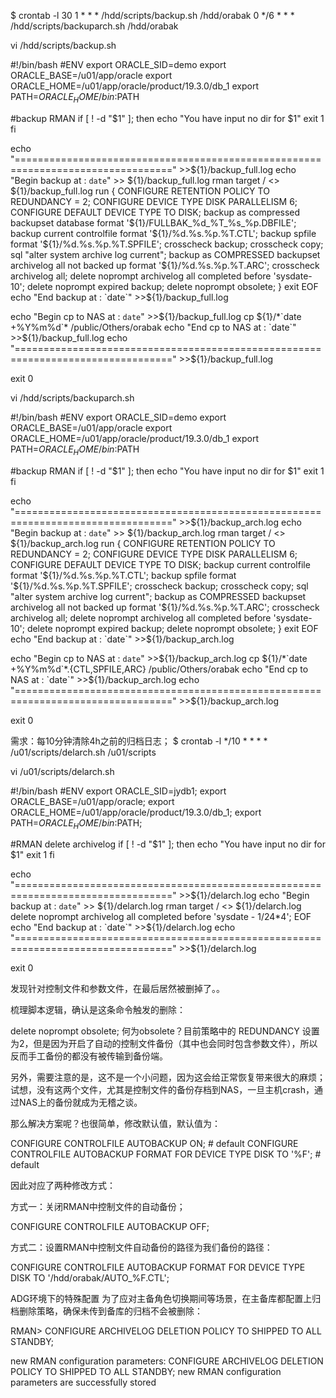 


$ crontab -l
30 1 * * * /hdd/scripts/backup.sh /hdd/orabak
0 */6 * * * /hdd/scripts/backuparch.sh /hdd/orabak


vi /hdd/scripts/backup.sh

#!/bin/bash
#ENV
export ORACLE_SID=demo
export ORACLE_BASE=/u01/app/oracle
export ORACLE_HOME=/u01/app/oracle/product/19.3.0/db_1
export PATH=$ORACLE_HOME/bin:$PATH


#backup RMAN
if [ ! -d "$1" ]; then
        echo "You have input no dir for \$1"
        exit 1
fi

echo "=================================================================================" >>${1}/backup_full.log
echo "Begin backup at : `date`" >> ${1}/backup_full.log
rman target / <<EOF >> ${1}/backup_full.log
run {
CONFIGURE RETENTION POLICY TO REDUNDANCY = 2;
CONFIGURE DEVICE TYPE DISK PARALLELISM 6;
CONFIGURE DEFAULT DEVICE TYPE TO DISK;
backup as compressed backupset database format '${1}/FULLBAK_%d_%T_%s_%p.DBFILE';
backup current controlfile format '${1}/%d.%s.%p.%T.CTL';
backup spfile format '${1}/%d.%s.%p.%T.SPFILE';
crosscheck backup;
crosscheck copy;
sql "alter system archive log current";
backup as COMPRESSED backupset archivelog all not backed up format '${1}/%d.%s.%p.%T.ARC';
crosscheck archivelog all;
delete noprompt archivelog all completed before 'sysdate-10';
delete noprompt expired backup;
delete noprompt obsolete;
}
exit
EOF
echo "End backup at : `date`" >>${1}/backup_full.log

echo "Begin cp to NAS at : `date`" >>${1}/backup_full.log
cp ${1}/*`date +%Y%m%d`* /public/Others/orabak
echo "End cp to NAS at : `date`" >>${1}/backup_full.log
echo "=================================================================================" >>${1}/backup_full.log

exit 0


vi /hdd/scripts/backuparch.sh


#!/bin/bash
#ENV
export ORACLE_SID=demo
export ORACLE_BASE=/u01/app/oracle
export ORACLE_HOME=/u01/app/oracle/product/19.3.0/db_1
export PATH=$ORACLE_HOME/bin:$PATH

#backup RMAN
if [ ! -d "$1" ]; then
        echo "You have input no dir for \$1"
        exit 1
fi

echo "=================================================================================" >>${1}/backup_arch.log
echo "Begin backup at : `date`" >> ${1}/backup_arch.log
rman target / <<EOF >> ${1}/backup_arch.log
run {
CONFIGURE RETENTION POLICY TO REDUNDANCY = 2;
CONFIGURE DEVICE TYPE DISK PARALLELISM 6;
CONFIGURE DEFAULT DEVICE TYPE TO DISK;
backup current controlfile format '${1}/%d.%s.%p.%T.CTL';
backup spfile format '${1}/%d.%s.%p.%T.SPFILE';
crosscheck backup;
crosscheck copy;
sql "alter system archive log current";
backup as COMPRESSED backupset archivelog all not backed up format '${1}/%d.%s.%p.%T.ARC';
crosscheck archivelog all;
delete noprompt archivelog all completed before 'sysdate-10';
delete noprompt expired backup;
delete noprompt obsolete;
}
exit
EOF
echo "End backup at : `date`" >>${1}/backup_arch.log

echo "Begin cp to NAS at : `date`" >>${1}/backup_arch.log
cp ${1}/*`date +%Y%m%d`*.{CTL,SPFILE,ARC} /public/Others/orabak
echo "End cp to NAS at : `date`" >>${1}/backup_arch.log
echo "=================================================================================" >>${1}/backup_arch.log

exit 0






需求：每10分钟清除4h之前的归档日志；
$ crontab -l
*/10 * * * * /u01/scripts/delarch.sh /u01/scripts


vi /u01/scripts/delarch.sh


#!/bin/bash
#ENV
export ORACLE_SID=jydb1;
export ORACLE_BASE=/u01/app/oracle;
export ORACLE_HOME=/u01/app/oracle/product/19.3.0/db_1;
export PATH=$ORACLE_HOME/bin:$PATH;

#RMAN delete archivelog
if [ ! -d "$1" ]; then
        echo "You have input no dir for \$1"
        exit 1
fi

echo "=================================================================================" >>${1}/delarch.log
echo "Begin backup at : `date`" >> ${1}/delarch.log
rman target / <<EOF >> ${1}/delarch.log
delete noprompt archivelog all completed before 'sysdate - 1/24*4';
EOF
echo "End backup at : `date`" >>${1}/delarch.log
echo "=================================================================================" >>${1}/delarch.log

exit 0





发现针对控制文件和参数文件，在最后居然被删掉了。。

梳理脚本逻辑，确认是这条命令触发的删除：

delete noprompt obsolete;
何为obsolete？目前策略中的 REDUNDANCY 设置为2，但是因为开启了自动的控制文件备份（其中也会同时包含参数文件），所以反而手工备份的都没有被传输到备份端。

另外，需要注意的是，这不是一个小问题，因为这会给正常恢复带来很大的麻烦；
试想，没有这两个文件，尤其是控制文件的备份存档到NAS，一旦主机crash，通过NAS上的备份就成为无稽之谈。

那么解决方案呢？也很简单，修改默认值，默认值为：

CONFIGURE CONTROLFILE AUTOBACKUP ON; # default
CONFIGURE CONTROLFILE AUTOBACKUP FORMAT FOR DEVICE TYPE DISK TO '%F'; # default


因此对应了两种修改方式：

方式一：关闭RMAN中控制文件的自动备份；

CONFIGURE CONTROLFILE AUTOBACKUP OFF; 

方式二：设置RMAN中控制文件自动备份的路径为我们备份的路径：

CONFIGURE CONTROLFILE AUTOBACKUP FORMAT FOR DEVICE TYPE DISK TO '/hdd/orabak/AUTO_%F.CTL';




ADG环境下的特殊配置
为了应对主备角色切换期间等场景，在主备库都配置上归档删除策略，确保未传到备库的归档不会被删除：

RMAN> CONFIGURE ARCHIVELOG DELETION POLICY TO SHIPPED TO ALL STANDBY;

new RMAN configuration parameters:
CONFIGURE ARCHIVELOG DELETION POLICY TO SHIPPED TO ALL STANDBY;
new RMAN configuration parameters are successfully stored

